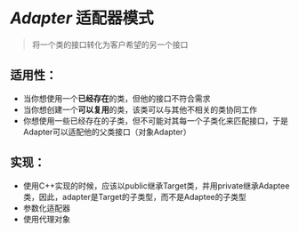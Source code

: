 #  ***Adapter*** 适配器模式
>将一个类的接口转化为客户希望的另一个接口
## 适用性：
* 当你想使用一个**已经存在**的类，但他的接口不符合需求
* 当你想创建一个**可以复用**的类，该类可以与其他不相关的类协同工作
* 你想使用一些已经存在的子类，但不可能对其每一个子类化来匹配接口，于是Adapter可以适配他的父类接口（对象Adapter）
## 实现：
* 使用C++实现的时候，应该以public继承Target类，并用private继承Adaptee类，因此，adapter是Target的子类型，而不是Adaptee的子类型
* 参数化适配器
* 使用代理对象

